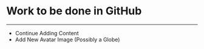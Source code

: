 # Work to be done in GitHub
------------------------------------------
* Continue Adding Content
* Add New Avatar Image (Possibly a Globe)
